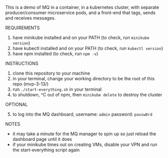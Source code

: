 This is a demo of MQ in a container, in a kubernetes cluster, with separate producer/consumer microservice pods, and a front-end that tags, sends and receives messages.

REQUIREMENTS

1. have minikube installed and on your PATH (to check, run `minikube version`)
2. have kubectl installed and on your PATH (to check, run `kubectl version`)
3. have npm installed (to check, run `npm -v`)

INSTRUCTIONS

1. clone this repository to your machine
2. in your terminal, change your working directory to be the root of this repo (mvp-3-13/)
3. run `./start-everything.sh` in your terminal
4. to shutdown, ^C out of npm, then `minikube delete` to destroy the cluster

OPTIONAL

5. to log into the MQ dashboard, username: `admin` password: `passw0rd`

NOTES

- it may take a minute for the MQ manager to spin up so just reload the dashboard page until it does
- if your minikube times out on creating VMs, disable your VPN and run the start-everything script again